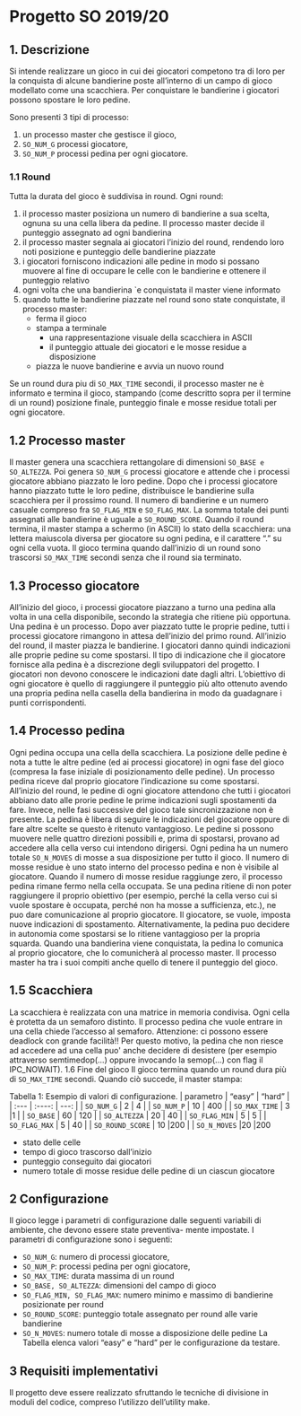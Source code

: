 # Progetto SO 2019/20

## 1. Descrizione
Si intende realizzare un gioco in cui dei giocatori competono tra di loro per la conquista di alcune bandierine poste
all’interno di un campo di gioco modellato come una scacchiera. Per conquistare le bandierine i giocatori possono
spostare le loro pedine.

Sono presenti 3 tipi di processo:
1. un processo master che gestisce il gioco,
2. `SO_NUM_G` processi giocatore,
3. `SO_NUM_P` processi pedina per ogni giocatore.

### 1.1 Round
Tutta la durata del gioco è suddivisa in round. Ogni round:
1. il processo master posiziona un numero di bandierine a sua scelta, ognuna su una cella libera da pedine. Il
processo master decide il punteggio assegnato ad ogni bandierina
2. il processo master segnala ai giocatori l’inizio del round, rendendo loro noti posizione e punteggio delle
bandierine piazzate
3. i giocatori forniscono indicazioni alle pedine in modo si possano muovere al fine di occupare le celle con le
bandierine e ottenere il punteggio relativo
4. ogni volta che una bandierina `e conquistata il master viene informato
5. quando tutte le bandierine piazzate nel round sono state conquistate, il processo master:
    - ferma il gioco
    - stampa a terminale
        - una rappresentazione visuale della scacchiera in ASCII
        - il punteggio attuale dei giocatori e le mosse residue a disposizione
    - piazza le nuove bandierine e avvia un nuovo round

Se un round dura piu di `SO_MAX_TIME` secondi, il processo master ne è informato e termina il gioco, stampando
(come descritto sopra per il termine di un round) posizione finale, punteggio finale e mosse residue totali per ogni
giocatore.

## 1.2 Processo master
Il master genera una scacchiera rettangolare di dimensioni `SO_BASE e SO_ALTEZZA`. Poi genera `SO_NUM_G` processi
giocatore e attende che i processi giocatore abbiano piazzato le loro pedine.
Dopo che i processi giocatore hanno piazzato tutte le loro pedine, distribuisce le bandierine sulla scacchiera per
il prossimo round. Il numero di bandierine e un numero casuale compreso fra `SO_FLAG_MIN` e `SO_FLAG_MAX`. La
somma totale dei punti assegnati alle bandierine è uguale a `SO_ROUND_SCORE`.
Quando il round termina, il master stampa a schermo (in ASCII) lo stato della scacchiera: una lettera maiuscola
diversa per giocatore su ogni pedina, e il carattere “.” su ogni cella vuota.
Il gioco termina quando dall’inizio di un round sono trascorsi `SO_MAX_TIME` secondi senza che il round sia
terminato.
## 1.3 Processo giocatore
All’inizio del gioco, i processi giocatore piazzano a turno una pedina alla volta in una cella disponibile, secondo la
strategia che ritiene più opportuna. Una pedina è un processo. Dopo aver piazzato tutte le proprie pedine, tutti i
processi giocatore rimangono in attesa dell’inizio del primo round.
All’inizio del round, il master piazza le bandierine. I giocatori danno quindi indicazioni alle proprie pedine su
come spostarsi. Il tipo di indicazione che il giocatore fornisce alla pedina è a discrezione degli sviluppatori del
progetto. I giocatori non devono conoscere le indicazioni date dagli altri. L’obiettivo di ogni giocatore è quello
di raggiungere il punteggio più alto ottenuto avendo una propria pedina nella casella della bandierina in modo da
guadagnare i punti corrispondenti.
## 1.4 Processo pedina
Ogni pedina occupa una cella della scacchiera. La posizione delle pedine è nota a tutte le altre pedine (ed ai processi
giocatore) in ogni fase del gioco (compresa la fase iniziale di posizionamento delle pedine). Un processo pedina riceve
dal proprio giocatore l’indicazione su come spostarsi. All’inizio del round, le pedine di ogni giocatore attendono che
tutti i giocatori abbiano dato alle prorie pedine le prime indicazioni sugli spostamenti da fare. Invece, nelle fasi
successive del gioco tale sincronizzazione non è presente.
La pedina è libera di seguire le indicazioni del giocatore oppure di fare altre scelte se questo è ritenuto vantaggioso.
Le pedine si possono muovere nelle quattro direzioni possibili e, prima di spostarsi, provano ad accedere alla cella
verso cui intendono dirigersi.
Ogni pedina ha un numero totale `SO_N_MOVES` di mosse a sua disposizione per tutto il gioco. Il numero di mosse
residue è uno stato interno del processo pedina e non è visibile al giocatore. Quando il numero di mosse residue
raggiunge zero, il processo pedina rimane fermo nella cella occupata.
Se una pedina ritiene di non poter raggiungere il proprio obiettivo (per esempio, perché la cella verso cui si
vuole spostare è occupata, perché non ha mosse a sufficienza, etc.), ne puo dare comunicazione al proprio giocatore.
Il giocatore, se vuole, imposta nuove indicazioni di spostamento. Alternativamente, la pedina puo decidere in
autonomia come spostarsi se lo ritiene vantaggioso per la propria squarda.
Quando una bandierina viene conquistata, la pedina lo comunica al proprio giocatore, che lo comunicherà al
processo master. Il processo master ha tra i suoi compiti anche quello di tenere il punteggio del gioco.
## 1.5 Scacchiera
La scacchiera è realizzata con una matrice in memoria condivisa. Ogni cella è protetta da un semaforo distinto. Il
processo pedina che vuole entrare in una cella chiede l’accesso al semaforo. Attenzione: ci possono essere deadlock
con grande facilità!! Per questo motivo, la pedina che non riesce ad accedere ad una cella puo' anche decidere di
desistere (per esempio attraverso semtimedop(...) oppure invocando la semop(...) con flag il IPC_NOWAIT).
1.6 Fine del gioco
Il gioco termina quando un round dura più di `SO_MAX_TIME` secondi. Quando ciò succede, il master stampa:


Tabella 1: Esempio di valori di configurazione.
| parametro      | “easy”   | “hard” |
| :---        |    :----:   |   ---: |
| `SO_NUM_G`       | 2        | 4      |
| `SO_NUM_P`       | 10       | 400    |
| `SO_MAX_TIME`    | 3        |1       |
| `SO_BASE`        | 60       | 120    |
| `SO_ALTEZZA`     | 20       | 40     |
| `SO_FLAG_MIN`   | 5        | 5      |
| `SO_FLAG_MAX`    | 5        | 40     |
| `SO_ROUND_SCORE` | 10       |200     |
| `SO_N_MOVES`     |20        |200     


- stato delle celle
- tempo di gioco trascorso dall’inizio
- punteggio conseguito dai giocatori
- numero totale di mosse residue delle pedine di un ciascun giocatore

## 2 Configurazione

Il gioco legge i parametri di configurazione dalle seguenti variabili di ambiente, che devono essere state preventiva-
mente impostate. I parametri di configurazione sono i seguenti:

- `SO_NUM_G`: numero di processi giocatore,
- `SO_NUM_P`: processi pedina per ogni giocatore,
- `SO_MAX_TIME`: durata massima di un round
- `SO_BASE, SO_ALTEZZA`: dimensioni del campo di gioco
- `SO_FLAG_MIN, SO_FLAG_MAX`: numero minimo e massimo di bandierine posizionate per round
- `SO_ROUND_SCORE`: punteggio totale assegnato per round alle varie bandierine
- `SO_N_MOVES`: numero totale di mosse a disposizione delle pedine
La Tabella elenca valori “easy” e “hard” per le configurazione da testare.
## 3 Requisiti implementativi
Il progetto deve essere realizzato sfruttando le tecniche di divisione in moduli del codice, compreso l’utilizzo
dell’utility make.
